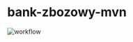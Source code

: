 # bank-zbozowy-mvn
![workflow](https://github.com/Gutek8134/bank-zbozowy-mvn/actions/workflows/ci.yml/badge.svg)
